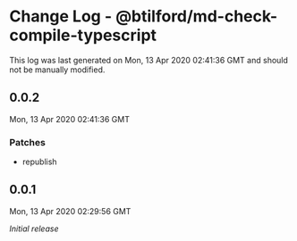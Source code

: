 # Change Log - @btilford/md-check-compile-typescript

This log was last generated on Mon, 13 Apr 2020 02:41:36 GMT and should not be manually modified.

## 0.0.2
Mon, 13 Apr 2020 02:41:36 GMT

### Patches

- republish

## 0.0.1
Mon, 13 Apr 2020 02:29:56 GMT

*Initial release*

